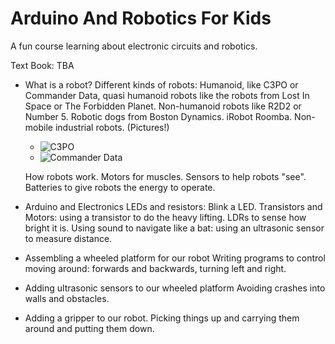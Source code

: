 # Arduino And Robotics For Kids

A fun course learning about electronic circuits and robotics.

Text Book: TBA

- What is a robot?
  Different kinds of robots: Humanoid, like C3PO or Commander Data, quasi 
  humanoid robots like the robots from Lost In Space or The Forbidden Planet.
  Non-humanoid robots like R2D2 or Number 5. Robotic dogs from Boston 
  Dynamics.  iRobot Roomba. Non-mobile industrial robots. (Pictures!)

  - ![C3PO](https://www.theoldrobots.com/images27/c3po_03.JPG)
  - ![Commander Data](https://i.stack.imgur.com/dxSQl.jpg)
  
  How robots work. Motors for muscles.  Sensors to help robots "see".  
  Batteries to give robots the energy to operate.
  
- Arduino and Electronics
  LEDs and resistors: Blink a LED.
  Transistors and Motors: using a transistor to do the heavy lifting.
  LDRs to sense how bright it is.
  Using sound to navigate like a bat: using an ultrasonic sensor to measure 
  distance. 

- Assembling a wheeled platform for our robot
  Writing programs to control moving around: forwards and backwards, 
    turning left and right.
    
- Adding ultrasonic sensors to our wheeled platform
  Avoiding crashes into walls and obstacles.
  
- Adding a gripper to our robot.
  Picking things up and carrying them around and putting them down. 
